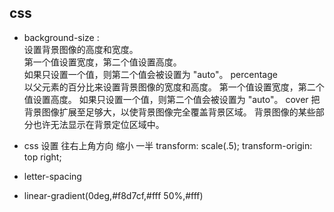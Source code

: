 ## css
- background-size :  
  设置背景图像的高度和宽度。  
  第一个值设置宽度，第二个值设置高度。  
  如果只设置一个值，则第二个值会被设置为 "auto"。
  percentage	
  以父元素的百分比来设置背景图像的宽度和高度。
  第一个值设置宽度，第二个值设置高度。
  如果只设置一个值，则第二个值会被设置为 "auto"。
  cover
  把背景图像扩展至足够大，以使背景图像完全覆盖背景区域。
  背景图像的某些部分也许无法显示在背景定位区域中。
  
- css 设置
  往右上角方向 缩小 一半
  transform: scale(.5);
  transform-origin: top right;  
- letter-spacing
- linear-gradient(0deg,#f8d7cf,#fff 50%,#fff)
